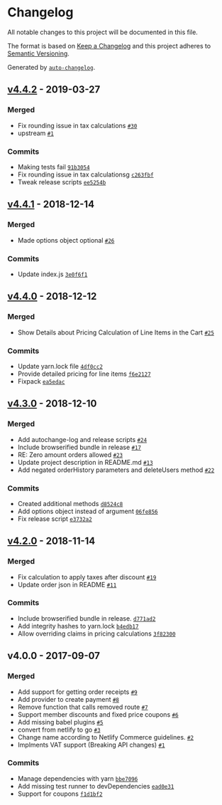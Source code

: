 # Changelog

All notable changes to this project will be documented in this file.

The format is based on [Keep a Changelog](http://keepachangelog.com/en/1.0.0/)
and this project adheres to [Semantic Versioning](http://semver.org/spec/v2.0.0.html).

Generated by [`auto-changelog`](https://github.com/CookPete/auto-changelog).

## [v4.4.2](https://github.com/netlify/gocommerce-js/compare/v4.4.1...v4.4.2) - 2019-03-27

### Merged

- Fix rounding issue in tax calculations [`#30`](https://github.com/netlify/gocommerce-js/pull/30)
- upstream [`#1`](https://github.com/netlify/gocommerce-js/pull/1)

### Commits

- Making tests fail [`91b3054`](https://github.com/netlify/gocommerce-js/commit/91b3054acdf5a4359a67d4208083ea7e382474f8)
- Fix rounding issue in tax calculationsg [`c263fbf`](https://github.com/netlify/gocommerce-js/commit/c263fbf0491088e9be923c3aa9d411b25721333b)
- Tweak release scripts [`ee5254b`](https://github.com/netlify/gocommerce-js/commit/ee5254baf79affcc5454a295ef313b06e5b74ad0)

## [v4.4.1](https://github.com/netlify/gocommerce-js/compare/v4.4.0...v4.4.1) - 2018-12-14

### Merged

- Made options object optional [`#26`](https://github.com/netlify/gocommerce-js/pull/26)

### Commits

- Update index.js [`3e0f6f1`](https://github.com/netlify/gocommerce-js/commit/3e0f6f127a469164960c352ac63f57298924b103)

## [v4.4.0](https://github.com/netlify/gocommerce-js/compare/v4.3.0...v4.4.0) - 2018-12-12

### Merged

- Show Details about Pricing Calculation of Line Items in the Cart [`#25`](https://github.com/netlify/gocommerce-js/pull/25)

### Commits

- Update yarn.lock file [`4df0cc2`](https://github.com/netlify/gocommerce-js/commit/4df0cc24a1b985af399841bee2f1631d3258e23b)
- Provide detailed pricing for line items [`f6e2127`](https://github.com/netlify/gocommerce-js/commit/f6e2127403fcd17865b3e5468f2ae0bdf41964ac)
- Fixpack [`ea5edac`](https://github.com/netlify/gocommerce-js/commit/ea5edac165c0e1f026f9f64aadba62aecafff7de)

## [v4.3.0](https://github.com/netlify/gocommerce-js/compare/v4.2.0...v4.3.0) - 2018-12-10

### Merged

- Add autochange-log and release scripts [`#24`](https://github.com/netlify/gocommerce-js/pull/24)
- Include browserified bundle in release [`#17`](https://github.com/netlify/gocommerce-js/pull/17)
- RE: Zero amount orders allowed [`#23`](https://github.com/netlify/gocommerce-js/pull/23)
- Update project description in README.md [`#13`](https://github.com/netlify/gocommerce-js/pull/13)
- Add negated orderHistory parameters and deleteUsers method [`#22`](https://github.com/netlify/gocommerce-js/pull/22)

### Commits

- Created additional methods [`d8524c8`](https://github.com/netlify/gocommerce-js/commit/d8524c8d295dc9bb859a0ec674781229b78ef831)
- Add options object instead of argument  [`06fe856`](https://github.com/netlify/gocommerce-js/commit/06fe85632ab09137fbc66b9aaa8b4432ad86e527)
- Fix release script [`e3732a2`](https://github.com/netlify/gocommerce-js/commit/e3732a2b3e56b50316b33421153238eac29d0b7f)

## [v4.2.0](https://github.com/netlify/gocommerce-js/compare/v4.0.0...v4.2.0) - 2018-11-14

### Merged

- Fix calculation to apply taxes after discount [`#19`](https://github.com/netlify/gocommerce-js/pull/19)
- Update order json in README [`#11`](https://github.com/netlify/gocommerce-js/pull/11)

### Commits

- Include browserified bundle in release. [`d771ad2`](https://github.com/netlify/gocommerce-js/commit/d771ad200ee087e6dfd96b1cfe550ff95b706419)
- Add integrity hashes to yarn.lock [`b4edb17`](https://github.com/netlify/gocommerce-js/commit/b4edb17dd1856b47c4d43ba282819bdab0927ac0)
- Allow overriding claims in pricing calculations [`3f82300`](https://github.com/netlify/gocommerce-js/commit/3f82300169c706eb7b5fc5e3ecee42b97cf797a8)

## v4.0.0 - 2017-09-07

### Merged

- Add support for getting order receipts [`#9`](https://github.com/netlify/gocommerce-js/pull/9)
- Add provider to create payment [`#8`](https://github.com/netlify/gocommerce-js/pull/8)
- Remove function that calls removed route [`#7`](https://github.com/netlify/gocommerce-js/pull/7)
- Support member discounts and fixed price coupons [`#6`](https://github.com/netlify/gocommerce-js/pull/6)
- Add missing babel plugins [`#5`](https://github.com/netlify/gocommerce-js/pull/5)
- convert from netlify to go [`#3`](https://github.com/netlify/gocommerce-js/pull/3)
- Change name according to Netlify Commerce guidelines. [`#2`](https://github.com/netlify/gocommerce-js/pull/2)
- Implments VAT support (Breaking API changes) [`#1`](https://github.com/netlify/gocommerce-js/pull/1)

### Commits

- Manage dependencies with yarn [`bbe7096`](https://github.com/netlify/gocommerce-js/commit/bbe70964b6fd9be889053fa995943f050515d694)
- Add missing test runner to devDependencies [`ead0e31`](https://github.com/netlify/gocommerce-js/commit/ead0e31ec06c696b32deaebb49718f2578fc26f3)
- Support for coupons [`f1d1bf2`](https://github.com/netlify/gocommerce-js/commit/f1d1bf26e0e91b0ce08975a725999a3f6509440c)
